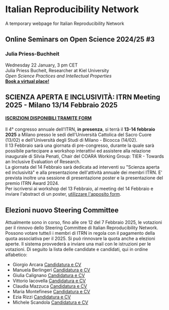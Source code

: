 # Italian Reproducibility Network
A temporary webpage for Italian Reproducibility Network



## Online Seminars on Open Science 2024/25 #3
### Julia Priess-Buchheit
Wednesday 22 January, 3 pm CET  
Julia Priess Bucheit, Researcher at Kiel University  
*Open Science Practices and Intellectual Properties*  
[**Book a virtual place!**](https://us06web.zoom.us/meeting/register/nmpRCkLCQoug2J8m_tzDKw)


## SCIENZA APERTA E INCLUSIVITÀ: ITRN Meeting 2025 - Milano 13/14 Febbraio 2025  
#### [ISCRIZIONI DISPONIBILI TRAMITE FORM](https://docs.google.com/forms/d/e/1FAIpQLSfBPelYYErXnqUmxDGysRCqZi-bDByIXNVQn4VSQenQJFpCCg/viewform)
Il 4° congresso annuale dell'ITRN, **in presenza**, si terrà il **13-14 febbraio 2025** a Milano presso le sedi dell'Università Cattolica del Sacro Cuore (13/02) e dell'Università degli Studi di Milano - Bicocca (14/02).  
Il 13 Febbraio sarà una giornata di pre-congresso, durante la quale sarà possibile partecipare a workshop interattivi ed assistere alla relazione inaugurale di Silvia Penati, Chair del COARA Working Group: TIER - Towards an Inclusive Evaluation of Research.  
La giornata del 14 Febbraio sarà dedicata ad interventi su "Scienza aperta ed inclusività" e alla presentazione dell'attività annuale dei membri ITRN. E' prevista inoltre una sessione di presentazione poster e la presentazione del premio ITRN Award 2024.  
Per iscriversi ai workshop del 13 Febbraio, al meeting del 14 Febbraio e inviare l'abstract di un poster, [utilizzare l'apposito form](https://docs.google.com/forms/d/e/1FAIpQLSfBPelYYErXnqUmxDGysRCqZi-bDByIXNVQn4VSQenQJFpCCg/viewform).

## Elezioni nuovo Steering Committee
Attualmente sono in corso, fino alle ore 12 del 7 Febbraio 2025, le votazioni per il rinnovo dello Steering Committee di Italian Reproducibility Network. Possono votare tutte/i i membri di ITRN in regola con il pagamento della quota associativa per il 2025. 
Si può rinnovare la quota anche a elezioni aperte. Il sistema provvederà a inviare una mail con le istruzioni per le votazioni. 
Di seguito la lista delle candidate e candidati, qui in ordine alfabetico:  
* Giorgio Arcara [Candidatura e CV](https://drive.google.com/file/d/1uBzru5MSt0tlXnDJ-g3V2LGoFNk3fHTi/view?usp=sharing)
* Manuela Berlingeri [Candidatura e CV](https://drive.google.com/file/d/1_2RheGYAWP2Pa0RgKq_iCJiA9EmnZnsZ/view?usp=sharing)
* Giulia Calignano [Candidatura e CV](https://drive.google.com/file/d/1Yqj7idvFWWKTdyIEwEenU020uJFjMHA1/view?usp=sharing)
* Vittorio Iacovella [Candidatura e CV](https://drive.google.com/file/d/1PR9Gl9BiOd91HuDG19WLK1DdH3NFxg8x/view?usp=sharing)
* Claudia Mazzuca [Candidatura e CV](https://drive.google.com/file/d/1VtW4e6lH1q-N8nPDSNcASuF_pHjn_LJu/view?usp=sharing)
* Maria Montefinese [Candidatura e CV](https://drive.google.com/file/d/1Zpy7j1KFp2C9Amfbioar6aP1x6P7n1nY/view?usp=sharing)
* Ezia Rizzi [Candidatura e CV](https://drive.google.com/file/d/1DsQqkjaR-RgNWsp87WqYp_vVBkNd_TtM/view?usp=drive_link)
* Michele Scandola [Candidatura e CV](https://drive.google.com/file/d/1IIkOjwvrdFWSJbKS_PJN8PN4Jx7nk0sJ/view?usp=sharing)
